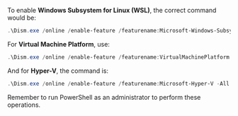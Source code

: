 To enable **Windows Subsystem for Linux (WSL)**, the correct command would be:
```powershell
.\Dism.exe /online /enable-feature /featurename:Microsoft-Windows-Subsystem-Linux
```

For **Virtual Machine Platform**, use:
```powershell
.\Dism.exe /online /enable-feature /featurename:VirtualMachinePlatform
```

And for **Hyper-V**, the command is:
```powershell
.\Dism.exe /online /enable-feature /featurename:Microsoft-Hyper-V -All
```

Remember to run PowerShell as an administrator to perform these operations.